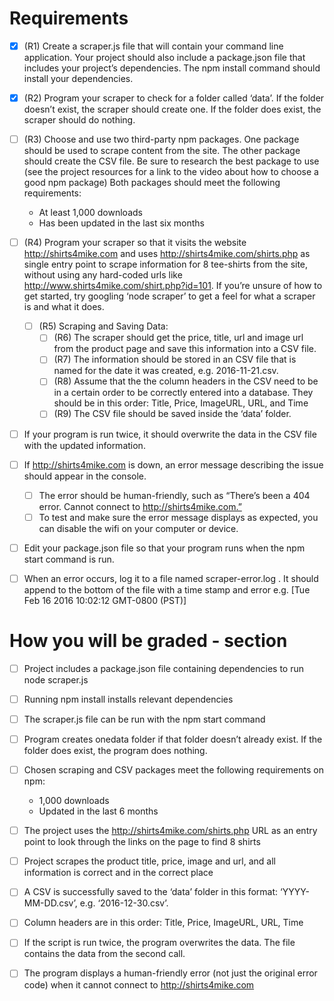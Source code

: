 # Requirements

  - [x] (R1) Create a scraper.js file that will contain your command line application. Your project should also include a package.json file that includes your project’s dependencies. The npm install command should install your dependencies.

  - [x] (R2) Program your scraper to check for a folder called ‘data’. If the folder doesn’t exist, the scraper should create one. If the folder does exist, the scraper should do nothing.

  - [ ] (R3) Choose and use two third-party npm packages. One package should be used to scrape content from the site. The other package should create the CSV file. Be sure to research the best package to use (see the project resources for a link to the video about how to choose a good npm package) Both packages should meet the following requirements:
    - At least 1,000 downloads
    - Has been updated in the last six months

  - [ ] (R4) Program your scraper so that it visits the website http://shirts4mike.com and uses http://shirts4mike.com/shirts.php as single entry point to scrape information for 8 tee-shirts from the site, without using any hard-coded urls like http://www.shirts4mike.com/shirt.php?id=101. If you’re unsure of how to get started, try googling ‘node scraper’ to get a feel for what a scraper is and what it does.

    - [ ] (R5) Scraping and Saving Data:
      - [ ] (R6) The scraper should get the price, title, url and image url from the product page and save this information into a CSV file.
      - [ ] (R7) The information should be stored in an CSV file that is named for the date it was created, e.g. 2016-11-21.csv.
      - [ ] (R8) Assume that the the column headers in the CSV need to be in a certain order to be correctly entered into a database. They should be in this order: Title, Price, ImageURL, URL, and Time
      - [ ] (R9) The CSV file should be saved inside the ‘data’ folder.

  - [ ] If your program is run twice, it should overwrite the data in the CSV file with the updated information.
  - [ ] If http://shirts4mike.com is down, an error message describing the issue should appear in the console.

    - [ ] The error should be human-friendly, such as “There’s been a 404 error. Cannot connect to http://shirts4mike.com.”
    - [ ] To test and make sure the error message displays as expected, you can disable the wifi on your computer or device.

  - [ ] Edit your package.json file so that your program runs when the npm start command is run.
  
  - [ ] When an error occurs, log it to a file named scraper-error.log . It should append to the bottom of the file with a time stamp and error e.g. [Tue Feb 16 2016 10:02:12 GMT-0800 (PST)] <error message> 


# How you will be graded - section

  - [ ] Project includes a package.json file containing dependencies to run node scraper.js

  - [ ] Running npm install installs relevant dependencies

  - [ ] The scraper.js file can be run with the npm start command 

  - [ ] Program creates onedata folder if that folder doesn’t already exist. If the folder does exist, the program does nothing.

  - [ ] Chosen scraping and CSV packages meet the following requirements on npm:
    - 1,000 downloads
    - Updated in the last 6 months

  - [ ] The project uses the http://shirts4mike.com/shirts.php URL as an entry point to look through the links on the page to find 8 shirts

  - [ ] Project scrapes the product title, price, image and url, and all information is correct and in the correct place

  - [ ] A CSV is successfully saved to the ‘data’ folder in this format: ‘YYYY-MM-DD.csv’, e.g. ‘2016-12-30.csv’.

  - [ ] Column headers are in this order: Title, Price, ImageURL, URL, Time

  - [ ] If the script is run twice, the program overwrites the data. The file contains the data from the second call. 

  - [ ] The program displays a human-friendly error (not just the original error code) when it cannot connect to http://shirts4mike.com
